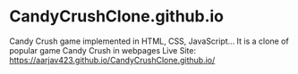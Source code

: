 # CandyCrushClone.github.io
Candy Crush game implemented in HTML, CSS, JavaScript... It is a clone of popular game Candy Crush in webpages
Live Site: https://aarjav423.github.io/CandyCrushClone.github.io/
